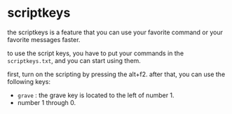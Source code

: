# scriptkeys

the scriptkeys is a feature that you can use your favorite command or your favorite messages faster.

to use the script keys, you have to put your commands in the `scriptkeys.txt`, and you can start using them.

first, turn on the scripting by pressing the alt+f2. after that, you can use the following keys:

* `grave` : the grave key is located to the left of number 1.
* number 1 through 0.